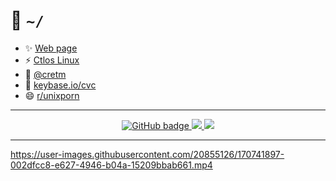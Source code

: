 <h1>🤝 <code>~/</code></h1>

<!--[![ArchLinux Openbox](https://img.youtube.com/vi/gC5yvQnroRk/0.jpg)](https://www.youtube.com/watch?v=gC5yvQnroRk)
  
  <a target="_blank" href="hhttps://raw.githubusercontent.com/creio/dots/master/docs/screen/ob1.png">
    <img align="center" src="https://raw.githubusercontent.com/creio/dots/master/docs/screen/ob1.png" />
  </a> -->

- ✨ [Web page](https://cvc.srht.site)
- ⚡ [Ctlos Linux](https://ctlos.github.io)
- 💬 [@cretm](https://t.me/cretm)
- 💬 [keybase.io/cvc](https://keybase.io/cvc)
- 😄 [r/unixporn](https://www.reddit.com/r/unixporn/search?q=author%3Adrcry&sort=new&restrict_sr=on&t=all)

---

<p align="center">
  <a href="https://github.com/creio?tab=followers">
    <img src="https://img.shields.io/github/followers/creio?label=Followers&logo=GitHub&style=for-the-badge" alt="GitHub badge" />
  </a>
  <a href="http://youtube.com/creioyt?sub_confirmation=1">
    <img src="https://img.shields.io/youtube/views/INOtQJ_yZE4?label=YouTube&logo=YouTube&style=for-the-badge" />
  </a>
  <a href="https://www.twitch.tv/creio">
    <img src="https://img.shields.io/twitch/status/crieo?label=Twitch&logo=twitch&style=for-the-badge" />
  </a>
</p>

---

<https://user-images.githubusercontent.com/20855126/170741897-002dfcc8-e627-4946-b04a-15209bbab661.mp4>

<!--
  </a>
  <a href="https://github.com/creio/dots">
    <img align="center" src="https://github-readme-stats.vercel.app/api/pin/?username=creio&repo=dots&show_icons=true&include_all_commits=true&hide_border=true&theme=tokyonight&show_owner=true" />
  </a>
**creio/creio** is a ✨ _special_ ✨ repository because its `README.md` (this file) appears on your GitHub profile.

Here are some ideas to get you started:

- 🔭 I’m currently working on ...
- 🌱 I’m currently learning ...
- 👯 I’m looking to collaborate on ...
- 🤔 I’m looking for help with ...
- 💬 Ask me about ...
- 📫 How to reach me: ...
- 😄 Pronouns: ...
- ⚡ Fun fact: ...
-->
